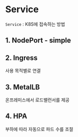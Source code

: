 # Service
`Service` : K8S에 접속하는 방법


## 1. NodePort - simple

## 2. Ingress
사용 목적별로 연결

## 3. MetalLB
온프레미스에서 로드밸런서를 제공

## 4. HPA
부하에 따라 자동으로 파드 수를 조절